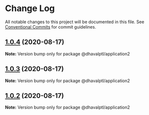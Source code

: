# Change Log

All notable changes to this project will be documented in this file.
See [Conventional Commits](https://conventionalcommits.org) for commit guidelines.

## [1.0.4](https://github.com/dhavalptl/monorepo-app/compare/@dhavalptl/application2@1.0.3...@dhavalptl/application2@1.0.4) (2020-08-17)

**Note:** Version bump only for package @dhavalptl/application2





## [1.0.3](https://github.com/dhavalptl/monorepo-app/compare/@dhavalptl/application2@1.0.2...@dhavalptl/application2@1.0.3) (2020-08-17)

**Note:** Version bump only for package @dhavalptl/application2





## [1.0.2](https://github.com/dhavalptl/monorepo-app/compare/@dhavalptl/application2@1.0.1...@dhavalptl/application2@1.0.2) (2020-08-17)

**Note:** Version bump only for package @dhavalptl/application2
